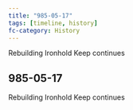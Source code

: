 ```yaml
---
title: "985-05-17"
tags: [timeline, history]
fc-category: History
---
```

<span class='ob-timelines'
	data-date='985-05-17-00'
	data-title='History'
	data-class='orange'> Rebuilding Ironhold Keep continues </span>
## 985-05-17
Rebuilding Ironhold Keep continues

